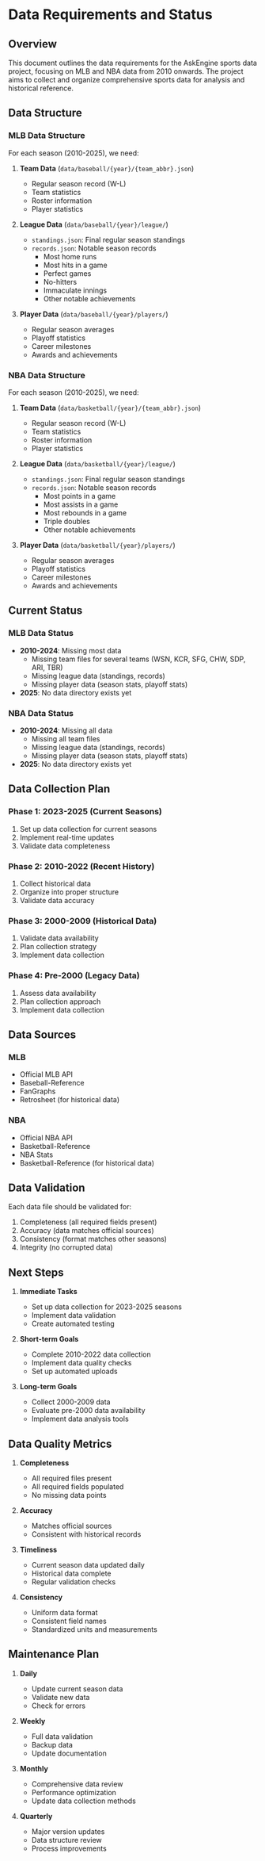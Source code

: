 # Data Requirements and Status

## Overview
This document outlines the data requirements for the AskEngine sports data project, focusing on MLB and NBA data from 2010 onwards. The project aims to collect and organize comprehensive sports data for analysis and historical reference.

## Data Structure

### MLB Data Structure
For each season (2010-2025), we need:

1. **Team Data** (`data/baseball/{year}/{team_abbr}.json`)
   - Regular season record (W-L)
   - Team statistics
   - Roster information
   - Player statistics

2. **League Data** (`data/baseball/{year}/league/`)
   - `standings.json`: Final regular season standings
   - `records.json`: Notable season records
     - Most home runs
     - Most hits in a game
     - Perfect games
     - No-hitters
     - Immaculate innings
     - Other notable achievements

3. **Player Data** (`data/baseball/{year}/players/`)
   - Regular season averages
   - Playoff statistics
   - Career milestones
   - Awards and achievements

### NBA Data Structure
For each season (2010-2025), we need:

1. **Team Data** (`data/basketball/{year}/{team_abbr}.json`)
   - Regular season record (W-L)
   - Team statistics
   - Roster information
   - Player statistics

2. **League Data** (`data/basketball/{year}/league/`)
   - `standings.json`: Final regular season standings
   - `records.json`: Notable season records
     - Most points in a game
     - Most assists in a game
     - Most rebounds in a game
     - Triple doubles
     - Other notable achievements

3. **Player Data** (`data/basketball/{year}/players/`)
   - Regular season averages
   - Playoff statistics
   - Career milestones
   - Awards and achievements

## Current Status

### MLB Data Status
- **2010-2024**: Missing most data
  - Missing team files for several teams (WSN, KCR, SFG, CHW, SDP, ARI, TBR)
  - Missing league data (standings, records)
  - Missing player data (season stats, playoff stats)
- **2025**: No data directory exists yet

### NBA Data Status
- **2010-2024**: Missing all data
  - Missing all team files
  - Missing league data (standings, records)
  - Missing player data (season stats, playoff stats)
- **2025**: No data directory exists yet

## Data Collection Plan

### Phase 1: 2023-2025 (Current Seasons)
1. Set up data collection for current seasons
2. Implement real-time updates
3. Validate data completeness

### Phase 2: 2010-2022 (Recent History)
1. Collect historical data
2. Organize into proper structure
3. Validate data accuracy

### Phase 3: 2000-2009 (Historical Data)
1. Validate data availability
2. Plan collection strategy
3. Implement data collection

### Phase 4: Pre-2000 (Legacy Data)
1. Assess data availability
2. Plan collection approach
3. Implement data collection

## Data Sources

### MLB
- Official MLB API
- Baseball-Reference
- FanGraphs
- Retrosheet (for historical data)

### NBA
- Official NBA API
- Basketball-Reference
- NBA Stats
- Basketball-Reference (for historical data)

## Data Validation

Each data file should be validated for:
1. Completeness (all required fields present)
2. Accuracy (data matches official sources)
3. Consistency (format matches other seasons)
4. Integrity (no corrupted data)

## Next Steps

1. **Immediate Tasks**
   - Set up data collection for 2023-2025 seasons
   - Implement data validation
   - Create automated testing

2. **Short-term Goals**
   - Complete 2010-2022 data collection
   - Implement data quality checks
   - Set up automated uploads

3. **Long-term Goals**
   - Collect 2000-2009 data
   - Evaluate pre-2000 data availability
   - Implement data analysis tools

## Data Quality Metrics

1. **Completeness**
   - All required files present
   - All required fields populated
   - No missing data points

2. **Accuracy**
   - Matches official sources
   - Consistent with historical records


3. **Timeliness**
   - Current season data updated daily
   - Historical data complete
   - Regular validation checks

4. **Consistency**
   - Uniform data format
   - Consistent field names
   - Standardized units and measurements

## Maintenance Plan

1. **Daily**
   - Update current season data
   - Validate new data
   - Check for errors

2. **Weekly**
   - Full data validation
   - Backup data
   - Update documentation

3. **Monthly**
   - Comprehensive data review
   - Performance optimization
   - Update data collection methods

4. **Quarterly**
   - Major version updates
   - Data structure review
   - Process improvements 